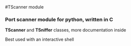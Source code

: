#TScanner module

### Port scanner module for python, written in C

**TScanner** and **TSniffer** classes, more documentation inside

Best used with an interactive shell
